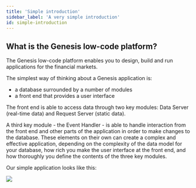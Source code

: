 ```yaml
---
title: 'Simple introduction'
sidebar_label: 'A very simple introduction'
id: simple-introduction
---
```


## What is the Genesis low-code platform?

The Genesis low-code platform enables you to design, build and run applications for the financial markets. 

The simplest way of thinking about a Genesis application is:

- a database surrounded by a number of modules
- a front end that provides a user interface

The front end is able to access data through two key modules: Data Server (real-time data) and Request Server (static data).

A third key module - the Event Handler - is able to handle interaction from the front end and other parts of the application in order to make changes to the database.
These elements on their own can create a complex and effective application, depending on the complexity of the data model for your database, how rich you make the user interface at the front end, and how thoroughly you define the contents of the three key modules.

Our simple application looks like this:

![](/img/data-in-the-app.png)

